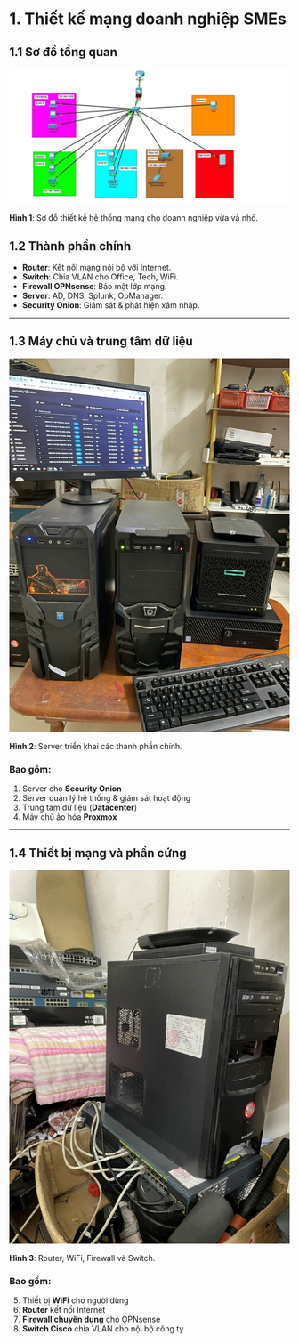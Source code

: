 # 1. Thiết kế mạng doanh nghiệp SMEs

## 1.1 Sơ đồ tổng quan
![Sơ đồ mạng SMEs](../diagrams/NetworkSecurityDiagram.jpg)

**Hình 1**: Sơ đồ thiết kế hệ thống mạng cho doanh nghiệp vừa và nhỏ.

## 1.2 Thành phần chính
- **Router**: Kết nối mạng nội bộ với Internet.
- **Switch**: Chia VLAN cho Office, Tech, WiFi.
- **Firewall OPNsense**: Bảo mật lớp mạng.
- **Server**: AD, DNS, Splunk, OpManager.
- **Security Onion**: Giám sát & phát hiện xâm nhập.

---

## 1.3 Máy chủ và trung tâm dữ liệu
![Server](../diagrams/Server.png)

**Hình 2**: Server triển khai các thành phần chính.

### Bao gồm:
1. Server cho **Security Onion**  
2. Server quản lý hệ thống & giám sát hoạt động  
3. Trung tâm dữ liệu (**Datacenter**)  
4. Máy chủ ảo hóa **Proxmox**  

---

## 1.4 Thiết bị mạng và phần cứng
![Các phần cứng khác](../diagrams/Server2.jpg)

**Hình 3**: Router, WiFi, Firewall và Switch.

### Bao gồm:
5. Thiết bị **WiFi** cho người dùng  
6. **Router** kết nối Internet  
7. **Firewall chuyên dụng** cho OPNsense  
8. **Switch Cisco** chia VLAN cho nội bộ công ty  





